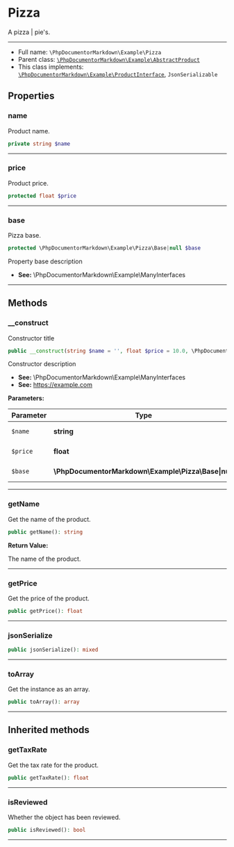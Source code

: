 # Pizza

A pizza \| pie's.

***

* Full name: `\PhpDocumentorMarkdown\Example\Pizza`
* Parent class: [`\PhpDocumentorMarkdown\Example\AbstractProduct`](./AbstractProduct.md)
* This class implements:
  [`\PhpDocumentorMarkdown\Example\ProductInterface`](./ProductInterface.md),
  `JsonSerializable`

## Properties

### name

Product name.

```php
private string $name
```

***

### price

Product price.

```php
protected float $price
```

***

### base

Pizza base.

```php
protected \PhpDocumentorMarkdown\Example\Pizza\Base|null $base
```

Property base description 

- **See:** \PhpDocumentorMarkdown\Example\ManyInterfaces

***

## Methods

### __construct

Constructor title

```php
public __construct(string $name = '', float $price = 10.0, \PhpDocumentorMarkdown\Example\Pizza\Base|null $base = null): mixed
```

Constructor description 

- **See:** \PhpDocumentorMarkdown\Example\ManyInterfaces 
- **See:** https://example.com

**Parameters:**

| Parameter | Type                                                | Description    |
|-----------|-----------------------------------------------------|----------------|
| `$name`   | **string**                                          | Product name.  |
| `$price`  | **float**                                           | Product price. |
| `$base`   | **\PhpDocumentorMarkdown\Example\Pizza\Base\|null** | Pizza's base.  |

***

### getName

Get the name of the product.

```php
public getName(): string
```

**Return Value:**

The name of the product.

***

### getPrice

Get the price of the product.

```php
public getPrice(): float
```

***

### jsonSerialize

```php
public jsonSerialize(): mixed
```

***

### toArray

Get the instance as an array.

```php
public toArray(): array
```

***

## Inherited methods

### getTaxRate

Get the tax rate for the product.

```php
public getTaxRate(): float
```

***

### isReviewed

Whether the object has been reviewed.

```php
public isReviewed(): bool
```

***
